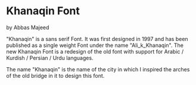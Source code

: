 # Khanaqin Font
by Abbas Majeed

"Khanaqin" is a sans serif Font. It was first designed in 1997 and has been published as a single weight Font under the name "Ali_k_Khanaqin". The new Khanaqin Font is a redesign of the old font with support for Arabic / Kurdish / Persian / Urdu languages.

The name "Khanaqin" is the name of the city in which I inspired the arches of the old bridge in it to design this font.
